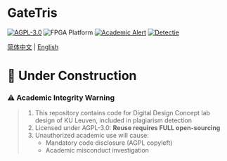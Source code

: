# GateTris
[![AGPL-3.0](https://img.shields.io/badge/License-AGPL%203.0-blue?logo=gnu)](LICENSE)
![FPGA Platform](https://img.shields.io/badge/FPGA-Xilinx-8716F?logo=xilinx)
[![Academic Alert](https://img.shields.io/badge/ACADEMIC_USE-RESTRICTED-red?logo=academia)](#academic-integrity-warning)
[![Detectie](https://img.shields.io/badge/Plagiarism_Detectie-ACTIEF-red)](#academic-integrity-warning)


[简体中文](README.md) | [English](README_en.md)

# 🚧 Under Construction

### ⚠️ Academic Integrity Warning
> 1. This repository contains code for Digital Design Concept lab design of KU Leuven, included in plagiarism detection  
> 2. Licensed under AGPL-3.0: **Reuse requires FULL open-sourcing**  
> 3. Unauthorized academic use will cause:  
>    - Mandatory code disclosure (AGPL copyleft)  
>    - Academic misconduct investigation